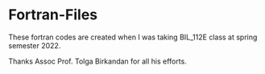# Fortran-Files

These fortran codes are created when I was taking BIL_112E class at spring semester 2022.

Thanks Assoc Prof. Tolga Birkandan for all his efforts.
